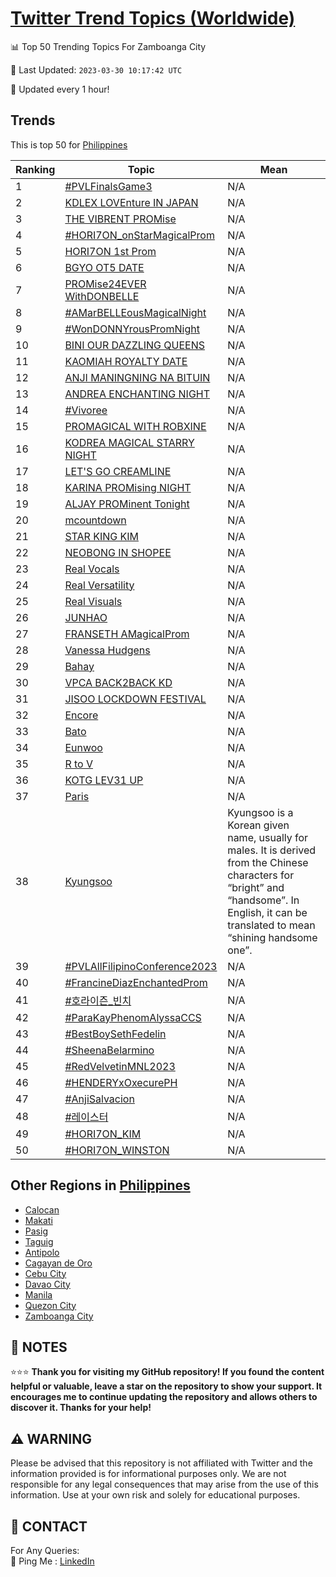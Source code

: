 [Twitter Trend Topics (Worldwide)](https://github.com/ErcinDedeoglu/Twitter-Trend-Topics)
==========


📊 Top 50 Trending Topics For Zamboanga City

📆 Last Updated: `2023-03-30 10:17:42 UTC`

🔧 Updated every 1 hour!


## Trends

This is top 50 for [Philippines](</Philippines>)

| Ranking | Topic | Mean |
| ------- | ------------ | ------------ |
| 1 | [#PVLFinalsGame3](http://twitter.com/search?q=%23PVLFinalsGame3) | N/A |
| 2 | [KDLEX LOVEnture IN JAPAN](http://twitter.com/search?q=KDLEX+LOVEnture+IN+JAPAN) | N/A |
| 3 | [THE VIBRENT PROMise](http://twitter.com/search?q=THE+VIBRENT+PROMise) | N/A |
| 4 | [#HORI7ON_onStarMagicalProm](http://twitter.com/search?q=%23HORI7ON_onStarMagicalProm) | N/A |
| 5 | [HORI7ON 1st Prom](http://twitter.com/search?q=HORI7ON+1st+Prom) | N/A |
| 6 | [BGYO OT5 DATE](http://twitter.com/search?q=BGYO+OT5+DATE) | N/A |
| 7 | [PROMise24EVER WithDONBELLE](http://twitter.com/search?q=PROMise24EVER+WithDONBELLE) | N/A |
| 8 | [#AMarBELLEousMagicalNight](http://twitter.com/search?q=%23AMarBELLEousMagicalNight) | N/A |
| 9 | [#WonDONNYrousPromNight](http://twitter.com/search?q=%23WonDONNYrousPromNight) | N/A |
| 10 | [BINI OUR DAZZLING QUEENS](http://twitter.com/search?q=BINI+OUR+DAZZLING+QUEENS) | N/A |
| 11 | [KAOMIAH ROYALTY DATE](http://twitter.com/search?q=KAOMIAH+ROYALTY+DATE) | N/A |
| 12 | [ANJI MANINGNING NA BITUIN](http://twitter.com/search?q=ANJI+MANINGNING+NA+BITUIN) | N/A |
| 13 | [ANDREA ENCHANTING NIGHT](http://twitter.com/search?q=ANDREA+ENCHANTING+NIGHT) | N/A |
| 14 | [#Vivoree](http://twitter.com/search?q=%23Vivoree) | N/A |
| 15 | [PROMAGICAL WITH ROBXINE](http://twitter.com/search?q=PROMAGICAL+WITH+ROBXINE) | N/A |
| 16 | [KODREA MAGICAL STARRY NIGHT](http://twitter.com/search?q=KODREA+MAGICAL+STARRY+NIGHT) | N/A |
| 17 | [LET'S GO CREAMLINE](http://twitter.com/search?q=LET%27S+GO+CREAMLINE) | N/A |
| 18 | [KARINA PROMising NIGHT](http://twitter.com/search?q=KARINA+PROMising+NIGHT) | N/A |
| 19 | [ALJAY PROMinent Tonight](http://twitter.com/search?q=ALJAY+PROMinent+Tonight) | N/A |
| 20 | [mcountdown](http://twitter.com/search?q=mcountdown) | N/A |
| 21 | [STAR KING KIM](http://twitter.com/search?q=STAR+KING+KIM) | N/A |
| 22 | [NEOBONG IN SHOPEE](http://twitter.com/search?q=NEOBONG+IN+SHOPEE) | N/A |
| 23 | [Real Vocals](http://twitter.com/search?q=Real+Vocals) | N/A |
| 24 | [Real Versatility](http://twitter.com/search?q=Real+Versatility) | N/A |
| 25 | [Real Visuals](http://twitter.com/search?q=Real+Visuals) | N/A |
| 26 | [JUNHAO](http://twitter.com/search?q=JUNHAO) | N/A |
| 27 | [FRANSETH AMagicalProm](http://twitter.com/search?q=FRANSETH+AMagicalProm) | N/A |
| 28 | [Vanessa Hudgens](http://twitter.com/search?q=Vanessa+Hudgens) | N/A |
| 29 | [Bahay](http://twitter.com/search?q=Bahay) | N/A |
| 30 | [VPCA BACK2BACK KD](http://twitter.com/search?q=VPCA+BACK2BACK+KD) | N/A |
| 31 | [JISOO LOCKDOWN FESTIVAL](http://twitter.com/search?q=JISOO+LOCKDOWN+FESTIVAL) | N/A |
| 32 | [Encore](http://twitter.com/search?q=Encore) | N/A |
| 33 | [Bato](http://twitter.com/search?q=Bato) | N/A |
| 34 | [Eunwoo](http://twitter.com/search?q=Eunwoo) | N/A |
| 35 | [R to V](http://twitter.com/search?q=R+to+V) | N/A |
| 36 | [KOTG LEV31 UP](http://twitter.com/search?q=KOTG+LEV31+UP) | N/A |
| 37 | [Paris](http://twitter.com/search?q=Paris) | N/A |
| 38 | [Kyungsoo](http://twitter.com/search?q=Kyungsoo) | Kyungsoo is a Korean given name, usually for males. It is derived from the Chinese characters for “bright” and “handsome”. In English, it can be translated to mean “shining handsome one”. |
| 39 | [#PVLAllFilipinoConference2023](http://twitter.com/search?q=%23PVLAllFilipinoConference2023) | N/A |
| 40 | [#FrancineDiazEnchantedProm](http://twitter.com/search?q=%23FrancineDiazEnchantedProm) | N/A |
| 41 | [#호라이즌_빈치](http://twitter.com/search?q=%23%ed%98%b8%eb%9d%bc%ec%9d%b4%ec%a6%8c_%eb%b9%88%ec%b9%98) | N/A |
| 42 | [#ParaKayPhenomAlyssaCCS](http://twitter.com/search?q=%23ParaKayPhenomAlyssaCCS) | N/A |
| 43 | [#BestBoySethFedelin](http://twitter.com/search?q=%23BestBoySethFedelin) | N/A |
| 44 | [#SheenaBelarmino](http://twitter.com/search?q=%23SheenaBelarmino) | N/A |
| 45 | [#RedVelvetinMNL2023](http://twitter.com/search?q=%23RedVelvetinMNL2023) | N/A |
| 46 | [#HENDERYxOxecurePH](http://twitter.com/search?q=%23HENDERYxOxecurePH) | N/A |
| 47 | [#AnjiSalvacion](http://twitter.com/search?q=%23AnjiSalvacion) | N/A |
| 48 | [#레이스터](http://twitter.com/search?q=%23%eb%a0%88%ec%9d%b4%ec%8a%a4%ed%84%b0) | N/A |
| 49 | [#HORI7ON_KIM](http://twitter.com/search?q=%23HORI7ON_KIM) | N/A |
| 50 | [#HORI7ON_WINSTON](http://twitter.com/search?q=%23HORI7ON_WINSTON) | N/A |



## Other Regions in [Philippines](</Philippines>)

* [Calocan](</Philippines/Calocan.md>)
* [Makati](</Philippines/Makati.md>)
* [Pasig](</Philippines/Pasig.md>)
* [Taguig](</Philippines/Taguig.md>)
* [Antipolo](</Philippines/Antipolo.md>)
* [Cagayan de Oro](</Philippines/Cagayan de Oro.md>)
* [Cebu City](</Philippines/Cebu City.md>)
* [Davao City](</Philippines/Davao City.md>)
* [Manila](</Philippines/Manila.md>)
* [Quezon City](</Philippines/Quezon City.md>)
* [Zamboanga City](</Philippines/Zamboanga City.md>)



## 📝 NOTES

⭐⭐⭐ **Thank you for visiting my GitHub repository! If you found the content helpful or valuable, leave a star on the repository to show your support. It encourages me to continue updating the repository and allows others to discover it. Thanks for your help!**


## ⚠️ WARNING

Please be advised that this repository is not affiliated with Twitter and the information provided is for informational purposes only. We are not responsible for any legal consequences that may arise from the use of this information. Use at your own risk and solely for educational purposes.


## 📨 CONTACT

 For Any Queries:  
            🏓 Ping Me : [LinkedIn](https://www.linkedin.com/in/ercindedeoglu/)
